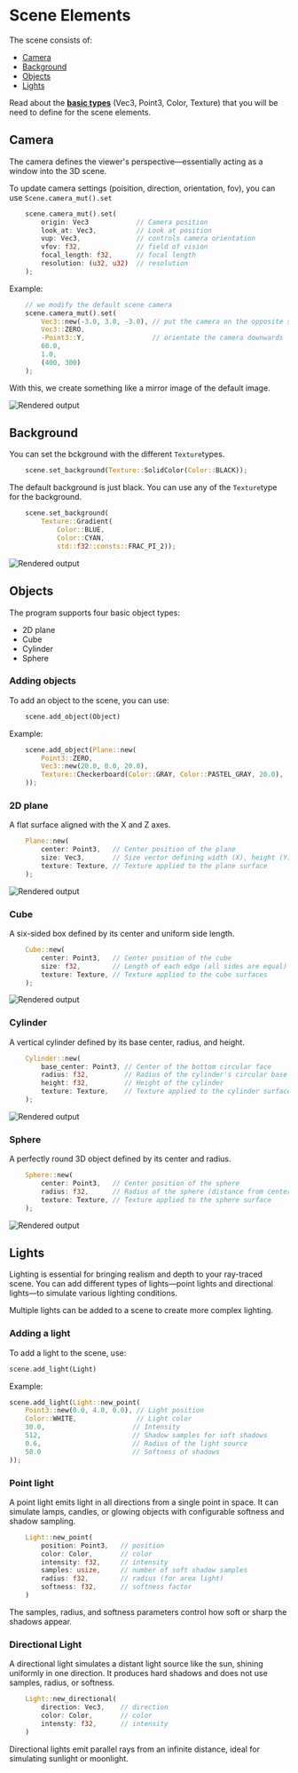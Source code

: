 # Scene Elements
The scene consists of:
- [Camera](#camera)
- [Background](#background)
- [Objects](#objects)
- [Lights](#lights)

Read about the [**basic types**](README_basic_types.md) (Vec3, Point3, Color, Texture) that you will be need to define for the scene elements.

## **Camera**
The camera defines the viewer's perspective—essentially acting as a window into the 3D scene.

To update camera settings (poisition, direction, orientation, fov), you can use `Scene.camera_mut().set`
```rust
    scene.camera_mut().set(
        origin: Vec3            // Camera position
        look_at: Vec3,          // Look at position
        vup: Vec3,              // controls camera orientation
        vfov: f32,              // field of vision
        focal_length: f32,      // focal length
        resolution: (u32, u32)  // resolution
    );
```

Example:
```rust
    // we modify the default scene camera
    scene.camera_mut().set(
        Vec3::new(-3.0, 3.0, -3.0), // put the camera on the opposite side
        Vec3::ZERO,
        -Point3::Y,                 // orientate the camera downwards
        60.0,
        1.0,
        (400, 300)
    );
```
With this, we create something like a mirror image of the default image.

![Rendered output](/demo_images/demo2.png)

## **Background**
You can set the bckground with the different `Texture`types.
```rust
    scene.set_background(Texture::SolidColor(Color::BLACK));
```
The default background is just black. You can use any of the `Texture`type for the background.
```rust
    scene.set_background(
        Texture::Gradient(
            Color::BLUE,
            Color::CYAN,
            std::f32::consts::FRAC_PI_2));
```
![Rendered output](/demo_images/demo7.png)

## **Objects**
The program supports four basic object types:
- 2D plane
- Cube
- Cylinder
- Sphere

### Adding objects
To add an object to the scene, you can use:
```rust
    scene.add_object(Object)
```
Example:
```rust
    scene.add_object(Plane::new(
        Point3::ZERO,
        Vec3::new(20.0, 0.0, 20.0),
        Texture::Checkerboard(Color::GRAY, Color::PASTEL_GRAY, 20.0),
    ));
```

### 2D plane
A flat surface aligned with the X and Z axes.
```rust
    Plane::new(
        center: Point3,   // Center position of the plane
        size: Vec3,       // Size vector defining width (X), height (Y), and depth (Z)
        texture: Texture, // Texture applied to the plane surface
    );
```
![Rendered output](/demo_images/demo3.png)

### Cube
A six-sided box defined by its center and uniform side length.
```rust
    Cube::new(
        center: Point3,   // Center position of the cube
        size: f32,        // Length of each edge (all sides are equal)
        texture: Texture, // Texture applied to the cube surfaces
    );
```
![Rendered output](/demo_images/demo4.png)

### Cylinder
A vertical cylinder defined by its base center, radius, and height.
```rust
    Cylinder::new(
        base_center: Point3, // Center of the bottom circular face
        radius: f32,         // Radius of the cylinder's circular base
        height: f32,         // Height of the cylinder
        texture: Texture,    // Texture applied to the cylinder surface
    );
```
![Rendered output](/demo_images/demo5.png)

### Sphere
A perfectly round 3D object defined by its center and radius.
```rust
    Sphere::new(
        center: Point3,   // Center position of the sphere
        radius: f32,      // Radius of the sphere (distance from center to surface)
        texture: Texture, // Texture applied to the sphere surface
    );
```
![Rendered output](/demo_images/demo6.png)

## **Lights**
Lighting is essential for bringing realism and depth to your ray-traced scene. You can add different types of lights—point lights and directional lights—to simulate various lighting conditions.

Multiple lights can be added to a scene to create more complex lighting.

### Adding a light
To add a light to the scene, use:
```rust
scene.add_light(Light)
```

Example:
```rust
scene.add_light(Light::new_point(
    Point3::new(0.0, 4.0, 0.0), // Light position
    Color::WHITE,               // Light color
    30.0,                      // Intensity
    512,                       // Shadow samples for soft shadows
    0.6,                       // Radius of the light source
    50.0                       // Softness of shadows
));
```

### Point light
A point light emits light in all directions from a single point in space. It can simulate lamps, candles, or glowing objects with configurable softness and shadow sampling.
```rust
    Light::new_point(
        position: Point3,   // position
        color: Color,       // color
        intensity: f32,     // intensity
        samples: usize,     // number of soft shadow samples
        radius: f32,        // radius (for area light)
        softness: f32,      // softness factor
    )
``` 
The samples, radius, and softness parameters control how soft or sharp the shadows appear.

### Directional Light
A directional light simulates a distant light source like the sun, shining uniformly in one direction. It produces hard shadows and does not use samples, radius, or softness.
```rust
    Light::new_directional(
        direction: Vec3,    // direction
        color: Color,       // color
        intensty: f32,      // intensity
    )
```
Directional lights emit parallel rays from an infinite distance, ideal for simulating sunlight or moonlight.